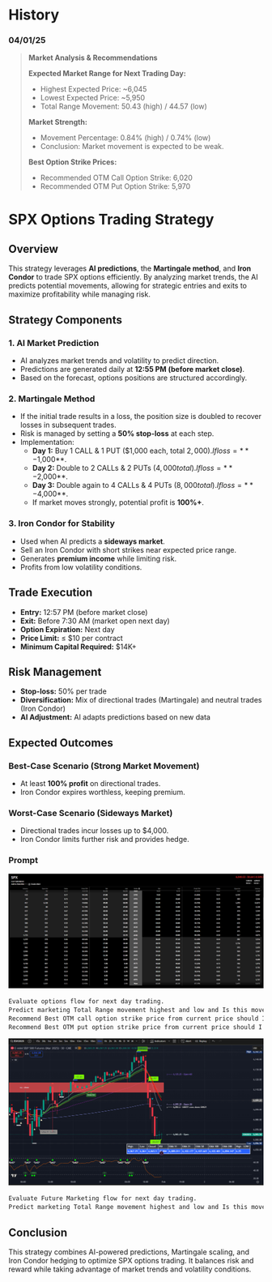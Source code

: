 # History
### 04/01/25
> **Market Analysis & Recommendations**  
>  
> **Expected Market Range for Next Trading Day:**  
> - Highest Expected Price: ~6,045  
> - Lowest Expected Price: ~5,950  
> - Total Range Movement: 50.43 (high) / 44.57 (low)  
>  
> **Market Strength:**  
> - Movement Percentage: 0.84% (high) / 0.74% (low)  
> - Conclusion: Market movement is expected to be weak.  
>  
> **Best Option Strike Prices:**  
> - Recommended OTM Call Option Strike: 6,020  
> - Recommended OTM Put Option Strike: 5,970  




# SPX Options Trading Strategy

## Overview
This strategy leverages **AI predictions**, the **Martingale method**, and **Iron Condor** to trade SPX options efficiently. By analyzing market trends, the AI predicts potential movements, allowing for strategic entries and exits to maximize profitability while managing risk.

## Strategy Components
### 1. **AI Market Prediction**
- AI analyzes market trends and volatility to predict direction.
- Predictions are generated daily at **12:55 PM (before market close)**.
- Based on the forecast, options positions are structured accordingly.

### 2. **Martingale Method**
- If the initial trade results in a loss, the position size is doubled to recover losses in subsequent trades.
- Risk is managed by setting a **50% stop-loss** at each step.
- Implementation:
  - **Day 1:** Buy 1 CALL & 1 PUT ($1,000 each, total $2,000). If loss = **-$1,000**.
  - **Day 2:** Double to 2 CALLs & 2 PUTs ($4,000 total). If loss = **-$2,000**.
  - **Day 3:** Double again to 4 CALLs & 4 PUTs ($8,000 total). If loss = **-$4,000**.
  - If market moves strongly, potential profit is **100%+**.

### 3. **Iron Condor for Stability**
- Used when AI predicts a **sideways market**.
- Sell an Iron Condor with short strikes near expected price range.
- Generates **premium income** while limiting risk.
- Profits from low volatility conditions.

## Trade Execution
- **Entry:** 12:57 PM (before market close)
- **Exit:** Before 7:30 AM (market open next day)
- **Option Expiration:** Next day
- **Price Limit:** ≤ $10 per contract
- **Minimum Capital Required:** $14K+

## Risk Management
- **Stop-loss:** 50% per trade
- **Diversification:** Mix of directional trades (Martingale) and neutral trades (Iron Condor)
- **AI Adjustment:** AI adapts predictions based on new data

## Expected Outcomes
### **Best-Case Scenario (Strong Market Movement)**
- At least **100% profit** on directional trades.
- Iron Condor expires worthless, keeping premium.

### **Worst-Case Scenario (Sideways Market)**
- Directional trades incur losses up to $4,000.
- Iron Condor limits further risk and provides hedge.

### Prompt

![Alt text](https://github.com/dearvn/stock-prediction/raw/main/tos.png?raw=true "Price TOS")

```bash
Evaluate options flow for next day trading.  
Predict marketing Total Range movement highest and low and Is this movement consider strong, mid, or weak?
Recommend Best OTM call option strike price from current price should I enter
Recommend Best OTM put option strike price from current price should I enter
```

![Alt text](https://github.com/dearvn/stock-prediction/raw/main/chart-tdv.png?raw=true "Chart TDV")

```bash
Evaluate Future Marketing flow for next day trading.  
Predict marketing Total Range movement highest and low and Is this movement consider strong, mid, or weak?
```

## Conclusion
This strategy combines AI-powered predictions, Martingale scaling, and Iron Condor hedging to optimize SPX options trading. It balances risk and reward while taking advantage of market trends and volatility conditions.

